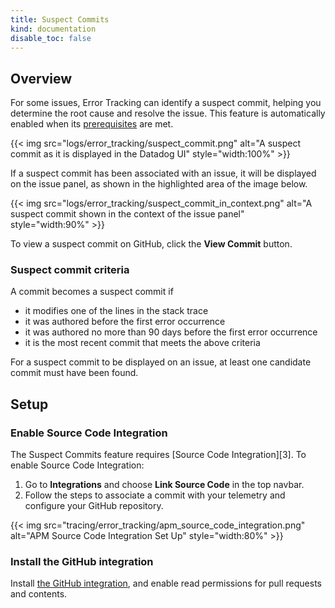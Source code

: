```yaml
---
title: Suspect Commits
kind: documentation
disable_toc: false
---
```

## Overview

For some issues, Error Tracking can identify a suspect commit, helping you determine the root cause and resolve the issue. This feature is automatically enabled when its [prerequisites](#prerequisites) are met.

{{< img src="logs/error_tracking/suspect_commit.png" alt="A suspect commit as it is displayed in the Datadog UI" style="width:100%" >}}

If a suspect commit has been associated with an issue, it will be displayed on the issue panel, as shown in the highlighted area of the image below.

{{< img src="logs/error_tracking/suspect_commit_in_context.png" alt="A suspect commit shown in the context of the issue panel" style="width:90%" >}}

To view a suspect commit on GitHub, click the **View Commit** button.

### Suspect commit criteria
A commit becomes a suspect commit if
- it modifies one of the lines in the stack trace
- it was authored before the first error occurrence
- it was authored no more than 90 days before the first error occurrence
- it is the most recent commit that meets the above criteria

For a suspect commit to be displayed on an issue, at least one candidate commit must have been found.

## Setup

### Enable Source Code Integration

The Suspect Commits feature requires [Source Code Integration][3]. To enable Source Code Integration:

1. Go to **Integrations** and choose **Link Source Code** in the top navbar.
2. Follow the steps to associate a commit with your telemetry and configure your GitHub repository.

{{< img src="tracing/error_tracking/apm_source_code_integration.png" alt="APM Source Code Integration Set Up" style="width:80%" >}}

### Install the GitHub integration
Install [the GitHub integration][2], and enable read permissions for pull requests and contents.

[1]: /integrations/guide/source-code-integration
[2]: /integrations/github/